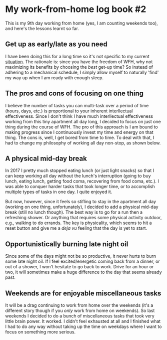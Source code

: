 # My work-from-home log book #2

This is my 9th day working from home (yes, I am counting weekends too), and here's the lessons learnt so far.

## Get up as early/late as you need

I have been doing this for a long time so it's not specific to my current [situation](http://web.xiangchen.me/blog/#my-work-from-home-log-book-1). The rationale is: since you have the freedom of WFH, why not maximizing its benefits by choosing the *best* get-up time? So instead of adhering to a mechanical schedule, I simply allow myself to naturally 'find' my way up when I am ready with enough sleep.

## The pros and cons of focusing on one thing

I believe the number of tasks you can multi-task over a period of time (hours, days, etc.) is proportional to your inherent interllectual effectiveness. Since I don't think I have much interllectual effectiveness working from this tiny apartment all day long, I decided to focus on just one thing during the course of WFH. The pro of this approach is I am bound to making progress since I continuously invest my time and energy on that thing. The cons is, well, I get bored from time to time. To deal with that, I had to change my philosophy of working all day non-stop, as shown below.

## A physical mid-day break

In 2017 I pretty much stopped eating lunch (or just light snacks) so that I can keep working all day without the lunch's interruption (going to buy lunch, eating lunch, getting food coma, recovering from food coma, etc.). I was able to conquer harder tasks that took longer time, or to accomplish multiple types of tasks in one day. I quite enjoyed it.

But now, however, since it feels so stifling to stay in the apartment all day (working on one thing, unfortunately), I decided to add a physical mid-day break (still no lunch though). The best way is to go for a run then a refreshing shower. Or anything that requires some physical activity outdoor, e.g., walking to do errands. The key is physicality, which seems to hit a reset button and give me a *deja vu* feeling that the day is yet to start. 

## Opportunistically burning late night oil

Since some of the days might not be so productive, it never hurts to burn some late night oil. If I feel excited/energetic coming back from a dinner, or out of a shower, I won't hesitate to go back to work. Drive for an hour or two, it will sometimes make a huge difference to the day that seems already past.

## Weekends are for enjoyable miscellaneous tasks

It will be a drag continuing to work from home over the weekends (it's a different story though if you *only* work from home on weekends). So last weekends I decided to do a bunch of miscellaneous tasks that took very little brain power. It worked. I didn't feel exhausted at all and I finished what I had to do any way without taking up the time on weekdays where I want to focus on something more serious.